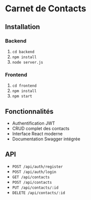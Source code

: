 # Carnet de Contacts

## Installation

### Backend
1. `cd backend`
2. `npm install`
3. `node server.js`

### Frontend
1. `cd frontend`
2. `npm install`
3. `npm start`

## Fonctionnalités
- Authentification JWT
- CRUD complet des contacts
- Interface React moderne
- Documentation Swagger intégrée

## API
- `POST /api/auth/register`
- `POST /api/auth/login`
- `GET /api/contacts`
- `POST /api/contacts`
- `PUT /api/contacts/:id`
- `DELETE /api/contacts/:id`
